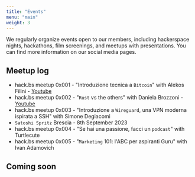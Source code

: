 ```yaml
---
title: "Events"
menu: "main"
weight: 3
---
```


We regularly organize events open to our members, including hackerspace nights, hackathons, film screenings, and meetups with presentations. You can find more information on our social media pages.

## Meetup log
- hack.bs meetup 0x001 - "Introduzione tecnica a `Bitcoin`" with Alekos Filini - [Youtube](https://www.youtube.com/watch?v=B4WfofLGdbI&pp=ygUGaGFja2Jz)
- hack.bs meetup 0x002 - "`Rust` vs the others" with Daniela Brozzoni - [Youtube](https://www.youtube.com/watch?v=pW0PwlqTPVk&t=4s&pp=ygUGaGFja2Jz)
- hack.bs meetup 0x003 - "Introduzione a `Wireguard`, una VPN moderna ispirata a SSH" with Simone Degiacomi
- `Satoshi Spritz` Brescia - 8th September 2023
- hack.bs meetup 0x004 - "Se hai una passione, facci un `podcast`" with Turtlecute
- hack.bs meetup 0x005 - "`Marketing` 101: l'ABC per aspiranti Guru" with Ivan Adamovich

## Coming soon